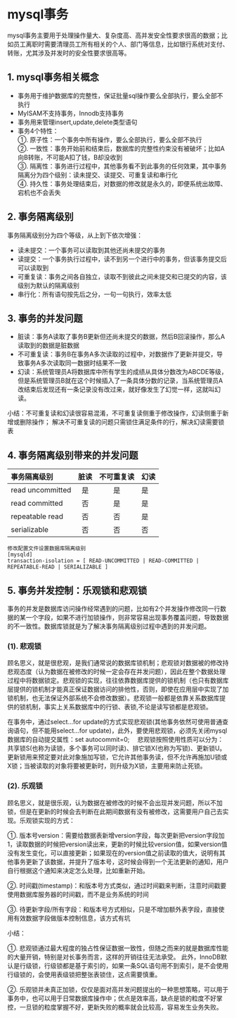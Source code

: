 # mysql事务
mysql事务主要用于处理操作量大、复杂度高、高并发安全性要求很高的数据；比如员工离职时需要清理员工所有相关的个人、部门等信息，比如银行系统对支付、转账，尤其涉及并发时的安全性要求很高等。

## 1. mysql事务相关概念
* 事务用于维护数据库的完整性，保证批量sql操作要么全部执行，要么全部不执行
* MyISAM不支持事务，Innodb支持事务
* 事务用来管理insert,update,delete类型语句
* 事务4个特性：
<br/>①. 原子性：一个事务中所有操作，要么全部执行，要么全部不执行
<br/>②. 一致性：事务开始前和结束后，数据库的完整性约束没有被破坏；比如A向B转账，不可能A扣了钱，B却没收到
<br/>③. 隔离性：事务进行过程中，其他事务看不到此事务的任何效果，其中事务隔离分为四个级别：读未提交、读提交、可重复读和串行化
<br/>④. 持久性：事务处理结束后，对数据的修改就是永久的，即便系统出故障、宕机也不会丢失

## 2. 事务隔离级别
事务隔离级别分为四个等级，从上到下依次增强：
* 读未提交：一个事务可以读取到其他还尚未提交的事务
* 读提交：一个事务执行过程中，读不到另一个进行中的事务，但该事务提交后可以读取到
* 可重复读：事务之间各自独立，读取不到彼此之间未提交和已提交的内容，该级别为默认的隔离级别
* 串行化：所有语句按先后之分，一句一句执行，效率太低

## 3. 事务的并发问题
* 脏读：事务A读取了事务B更新但还尚未提交的数据，然后B回滚操作，那么A读取到的数据是脏数据
* 不可重复读：事务B在事务A多次读取的过程中，对数据作了更新并提交，导致事务A多次读取同一数据时结果不一致
* 幻读：系统管理员A将数据库中所有学生的成绩从具体分数改为ABCDE等级，但是系统管理员B就在这个时候插入了一条具体分数的记录，当系统管理员A改结束后发现还有一条记录没有改过来，就好像发生了幻觉一样，这就叫幻读。

小结：不可重复读和幻读很容易混淆，不可重复读侧重于修改操作，幻读侧重于新增或删除操作；
解决不可重复读的问题只需锁住满足条件的行，解决幻读需要锁表

## 4. 事务隔离级别带来的并发问题
|事务隔离级别      | 脏读 | 不可重复读 | 幻读|
|:-----------------|:----:|:----------:|-----|
|read uncommitted  |  是  |      是	   |  是 |
|read committed    |  否  |      是	   |  是 |
|repeatable read   |  否  |      否	   |  是 |
|serializable	   |  否  |      否	   |  否 |
```
修改配置文件设置数据库隔离级别
[mysqld]
transaction-isolation = [ READ-UNCOMMITTED | READ-COMMITTED | REPEATABLE-READ | SERIALIZABLE ]
```

## 5. 事务并发控制：乐观锁和悲观锁
事务的并发是数据库访问操作经常遇到的问题，比如有2个并发操作修改同一行数据的某一个字段，如果不进行加锁操作，则非常容易出现事务覆盖问题，导致数据的不一致性。数据库锁就是为了解决事务隔离级别过程中遇到的并发问题。

### (1). 悲观锁
顾名思义，就是很悲观，是我们通常说的数据库锁机制；悲观锁对数据被的修改持悲观态度（认为数据在被修改的时候一定会存在并发问题），因此在整个数据处理过程中将数据锁定。悲观锁的实现，往往依靠数据库提供的锁机制（也只有数据库层提供的锁机制才能真正保证数据访问的排他性，否则，即使在应用层中实现了加锁机制，也无法保证外部系统不会修改数据）。悲观锁一般都是依靠关系数据库提供的锁机制，事实上关系数据库中的行锁、表锁,不论是读写锁都是悲观锁。

在事务中，通过select...for update的方式实现悲观锁(其他事务依然可使用普通查询语句，但不能用select...for update)，此外，要使用悲观锁，必须先关闭mysql数据库的自动提交属性：set autocommit=0;　
悲观锁按照使用性质可以分为：
共享锁S(也称为读锁，多个事务可以同时读)、排它锁X(也称为写锁)、更新锁U。
更新锁用来预定要对此对象施加写锁，它允许其他事务读，但不允许再施加U锁或X锁；当被读取的对象将要被更新时，则升级为X锁，主要用来防止死锁。

### (2). 乐观锁
顾名思义，就是很乐观，认为数据在被修改的时候不会出现并发问题，所以不加锁，但是在更新的时候会去判断在此期间数据有没有被修改，这需要用户自己去实现。乐观锁实现的方式：

①. 版本号version：需要给数据表新增version字段，每次更新把version字段加1，读取数据的时候把version读出来，更新的时候比较version值，如果version值没有发生变化，可以直接更新；如果现在的version值之前读取的值大，说明有其他事务更新了该数据，并提升了版本号，这时候会得到一个无法更新的通知，用户自行根据这个通知来决定怎么处理，比如重新开始。

②. 时间戳(timestamp)：和版本号方式类似，通过时间戳来判断，注意时间戳要使用数据库服务器的时间戳，而不是业务系统的时间

③. 待更新字段/所有字段：和版本号方式相似，只是不增加额外表字段，直接使用有效数据字段做版本控制信息，该方式有坑

小结：

①. 悲观锁通过最大程度的独占性保证数据一致性，但随之而来的就是数据库性能的大量开销，特别是对长事务而言，这样的开销往往无法承受。 此外，InnoDB默认是行级锁，行级锁都是基于索引的，如果一条SQL语句用不到索引，是不会使用行级锁的，会使用表级锁把整张表锁住，这点需要慎重。

②. 乐观锁并未真正加锁，仅仅是面对高并发问题提出的一种思想策略，可以用于事务中，也可以用于日常数据库操作中；优点是效率高，缺点是锁的粒度不好掌控，一旦锁的粒度掌握不好，更新失败的概率就会比较高，容易发生业务失败。
















